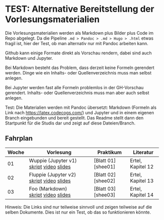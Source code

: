 # TEST: Alternative Bereitstellung der Vorlesungsmaterialien

Die Vorlesungsmaterialien werden als Markdown plus Bilder plus Code im Repo
abgelegt. Da die Pipeline `.md > Pandoc > .md > Hugo > .html` etwas fragil
ist, hier der Test, ob man alternativ nur mit Pandoc arbeiten kann.

Github kann einige Formate direkt als Vorschau rendern, dabei sind auch
Markdown und Jupyter.

Bei Markdown besteht das Problem, dass derzeit keine Formeln gerendert
werden. Dinge wie ein Inhalts- oder Quellenverzeichnis muss man selbst
anlegen.

Bei Jupyter werden fast alle Formeln problemlos in der GH-Vorschau
gerendert. Inhalts- oder Quellenverzeichnis muss man aber auch selbst
anlegen.


Test: Die Materialien werden mit Pandoc übersetzt: Markdown (Formeln
als Link nach https://latex.codecogs.com/) und Jupyter und in einem
eigenen Branch eingebunden und bereit gestellt. Das Readme stellt dann
den Startpunkt für die Studis dar und zeigt auf diese Dateien/Branch.


## Fahrplan

| Woche | Vorlesung                                                                   | Praktikum          | Literatur         |
|-------|-----------------------------------------------------------------------------|--------------------|-------------------|
| 01    | Wuppie (Jupyter v1) [skript][skript01] [video][video01] [slides][slides01]  | [Blatt 01][shee01] | Ertel, Kapitel 12 |
| 02    | Fluppie (Jupyter v2) [skript][skript02] [video][video02] [slides][slides02] | [Blatt 02][shee02] | Ertel, Kapitel 13 |
| 03    | Foo (Markdown) [skript][skript03] [video][video03] [slides][slides03]       | [Blatt 03][shee03] | Ertel, Kapitel 14 |

Hinweis: Die Links sind nur teilweise sinnvoll und zeigen teilweise auf die
selben Dokumente. Dies ist nur ein Test, ob das so funktionieren könnte.


[skript01]: https://github.com/KI-Vorlesung/kitest/blob/test-markdown/markdown/tbd/test-markdown/gh-markdown_.ipynb
[video01]:  https://youtu.be/qnhLQzEyNrA
[slides01]: https://github.com/KI-Vorlesung/kitest/blob/test-markdown/markdown/tbd/test-markdown/gh-markdown.pptx
[sheet01]:  https://github.com/KI-Vorlesung/kitest/blob/test-markdown/README.md

[skript02]: https://github.com/KI-Vorlesung/kitest/blob/test-markdown/markdown/tbd/test-markdown/gh-markdown.ipynb
[video02]:  https://youtu.be/qnhLQzEyNrA
[slides02]: https://github.com/KI-Vorlesung/kitest/blob/test-markdown/markdown/tbd/test-markdown/gh-markdown.pptx
[sheet02]:  https://github.com/KI-Vorlesung/kitest/blob/test-markdown/README.md

[skript03]: https://github.com/KI-Vorlesung/kitest/blob/test-markdown/markdown/tbd/test-markdown/gh-markdown.md
[video03]:  https://youtu.be/qnhLQzEyNrA
[slides03]: https://github.com/KI-Vorlesung/kitest/blob/test-markdown/markdown/tbd/test-markdown/gh-markdown.pptx
[sheet03]:  https://github.com/KI-Vorlesung/kitest/blob/test-markdown/README.md


